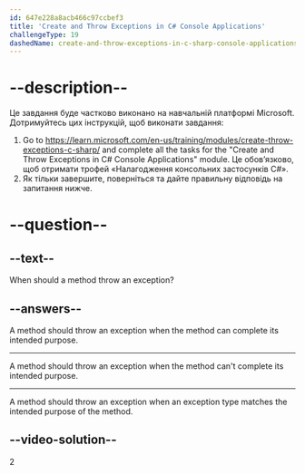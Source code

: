 ```yaml
---
id: 647e228a8acb466c97ccbef3
title: 'Create and Throw Exceptions in C# Console Applications'
challengeType: 19
dashedName: create-and-throw-exceptions-in-c-sharp-console-applications
---
```


# --description--

Це завдання буде частково виконано на навчальній платформі Microsoft. Дотримуйтесь цих інструкцій, щоб виконати завдання:

1. Go to <a href="https://learn.microsoft.com/en-us/training/modules/create-throw-exceptions-c-sharp/" target="_blank">https://learn.microsoft.com/en-us/training/modules/create-throw-exceptions-c-sharp/</a> and complete all the tasks for the "Create and Throw Exceptions in C# Console Applications" module. Це обов’язково, щоб отримати трофей «Налагодження консольних застосунків C#».
1. Як тільки завершите, поверніться та дайте правильну відповідь на запитання нижче.

# --question--

## --text--

When should a method throw an exception?

## --answers--

A method should throw an exception when the method can complete its intended purpose.

---

A method should throw an exception when the method can't complete its intended purpose.

---

A method should throw an exception when an exception type matches the intended purpose of the method.

## --video-solution--

2
